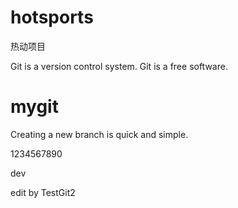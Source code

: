 # hotsports

热动项目

Git is a version control system.
Git is a free software.

# mygit
Creating a new branch is quick and simple.

1234567890

dev

edit by TestGit2
